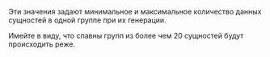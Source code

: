 Эти значения задают минимальное и максимальное количество данных сущностей в одной группе при их генерации.

Имейте в виду, что спавны групп из более чем 20 сущностей будут происходить реже.